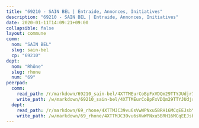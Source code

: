 ```yaml
---
title: "69210 - SAIN BEL | Entraide, Annonces, Initiatives"
description: "69210 - SAIN BEL | Entraide, Annonces, Initiatives"
date: 2020-01-11T14:09:21+09:00
collapsible: false
layout: commune
comm:
  nom: "SAIN BEL"
  slug: sain-bel
  cp: "69210"
dept:
  nom: "Rhône"
  slug: rhone
  num: "69"
peerpad:
  comm:
    read_path: /r/markdown/69210_sain-bel/4XTTMEurCoBpFxVDQm29TTYJUdjr7a22ZJcjiLnrmJBine4Dx
    write_path: /w/markdown/69210_sain-bel/4XTTMEurCoBpFxVDQm29TTYJUdjr7a22ZJcjiLnrmJBine4Dx-K3TgUcu9osLZQm78xCKHvupw2X8JQK5yt6rKq8HdnEoM9faegP8rKXor3s9KCWJ4aBxhpeb1tYKXeJFGAkvBHQsgaBPXJtWs44d63tqpcvoPaxw2KyW927UiZ8JEXnH3vBhHjp2n
  dept:
    read_path: /r/markdown/69_rhone/4XTTMJC39vu6sVwWPNxu5BRH16MCqEEJsbYu4RNyAxnNmNtVW
    write_path: /w/markdown/69_rhone/4XTTMJC39vu6sVwWPNxu5BRH16MCqEEJsbYu4RNyAxnNmNtVW-K3TgUzVUEXrXvc8NoaD9JfiBpc5MBFP7KZFqLEsm11xqJDEwSVMy7UACp2eYMzek3K6y2WLoyzq5xdKMZeizKNpfHbUBgJcoYSqfidBaPx8RcTCPmdCXhdgeLZLEYHVco5fHD6Pz
---
```


